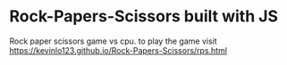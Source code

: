# Rock-Papers-Scissors built with JS
Rock paper scissors game vs cpu. to play the game visit https://kevinlo123.github.io/Rock-Papers-Scissors/rps.html
